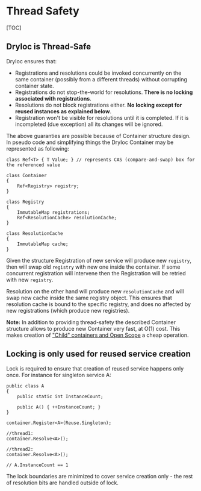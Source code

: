 # Thread Safety

[TOC]

## DryIoc is Thread-Safe

DryIoc ensures that:

- Registrations and resolutions could be invoked concurrently on the same container (possibly from a different threads) without corrupting container state.
- Registrations do not stop-the-world for resolutions. __There is no locking associated with registrations__.
- Resolutions do not block registrations either. __No locking except for reused instances as explained below__.
- Registration won't be visible for resolutions until it is completed. If it is incompleted (due exception) all its changes will be ignored.

The above guaranties are possible because of Container structure design. In pseudo code and simplifying things the DryIoc Container may be represented as following:

    class Ref<T> { T Value; } // represents CAS (compare-and-swap) box for the referenced value

    class Container 
    { 
        Ref<Registry> registry; 
    }

    class Registry 
    {
        ImmutableMap registrations;
        Ref<ResolutionCache> resolutionCache;
    }

    class ResolutionCache 
    {
        ImmutableMap cache;
    }

Given the structure Registration of new service will produce new `registry`, then will swap old `registry` with new one inside the container. If some concurrent registration will intervene then the Registration will be retried with new `registry`.

Resolution on the other hand will produce new `resolutionCache` and will swap new cache inside the same registry object. This ensures that resolution cache is bound to the specific registry, and does no affected by new registrations (which produce new registries). 

__Note:__ In addition to providing thread-safety the described Container structure allows to produce new Container very fast, at O(1) cost. This makes creation of ["Child" containers and Open Scope](KindsOfChildContainer) a cheap operation.


## Locking is only used for reused service creation

Lock is required to ensure that creation of reused service happens only once. For instance for singleton service A:

    public class A 
    {
        public static int InstanceCount;

        public A() { ++InstanceCount; }
    }

    container.Register<A>(Reuse.Singleton);

    //thread1:
    container.Resolve<A>();

    //thread2:
    container.Resolve<A>();

    // A.InstanceCount == 1

The lock boundaries are minimized to cover service creation only - the rest of resolution bits are handled outside of lock. 